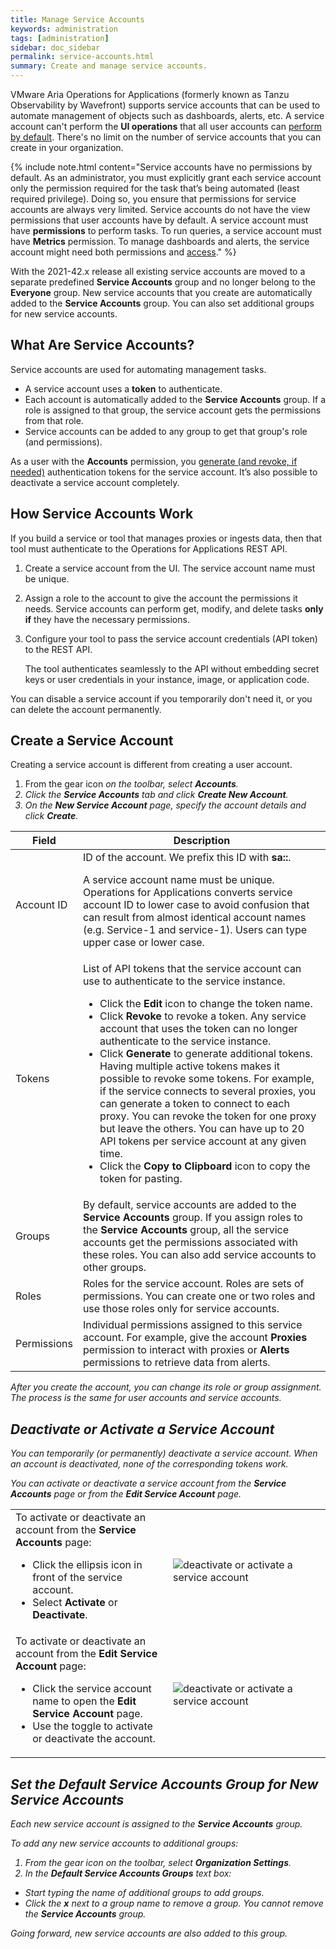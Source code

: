 ```yaml
---
title: Manage Service Accounts
keywords: administration
tags: [administration]
sidebar: doc_sidebar
permalink: service-accounts.html
summary: Create and manage service accounts.
---
```


VMware Aria Operations for Applications (formerly known as Tanzu Observability by Wavefront) supports service accounts that can be used to automate management of objects such as dashboards, alerts, etc. A service account can't perform the **UI operations** that all user accounts can [perform by default](user-accounts.html#what-can-a-new-user-do). There's no limit on the number of service accounts that you can create in your organization. 

{% include note.html content="Service accounts have no permissions by default. As an administrator, you must explicitly grant each service account only the permission required for the task that’s being automated (least required privilege). Doing so, you ensure that permissions for service accounts are always very limited. Service accounts do not have the view permissions that user accounts have by default. A service account must have **permissions** to perform tasks. To run queries, a service account must have **Metrics** permission. To manage dashboards and alerts, the service account might need both permissions and [access](access.html)." %}

With the 2021-42.x release all existing service accounts are moved to a separate predefined **Service Accounts** group and no longer belong to the **Everyone** group. New service accounts that you create are automatically added to the **Service Accounts** group. You can also set additional groups for new service accounts.

## What Are Service Accounts?

Service accounts are used for automating management tasks.

* A service account uses a **token** to authenticate.
* Each account is automatically added to the **Service Accounts** group. If a role is assigned to that group, the service account gets the permissions from that role.
* Service accounts can be added to any group to get that group's role (and permissions).

As a user with the **Accounts** permission, you [generate (and revoke, if needed)](api_tokens.html#generate-and-manage-the-api-tokens-for-a-service-account) authentication tokens for the service account. It’s also possible to deactivate a service account completely. 

## How Service Accounts Work

If you build a service or tool that manages proxies or ingests data, then that tool must authenticate to the Operations for Applications REST API.

1. Create a service account from the UI. The service account name must be unique.
2. Assign a role to the account to give the account the permissions it needs. Service accounts can perform get, modify, and delete tasks **only if** they have the necessary permissions.
3. Configure your tool to pass the service account credentials (API token) to the REST API.

   The tool authenticates seamlessly to the API without embedding secret keys or user credentials in your instance, image, or application code.

You can disable a service account if you temporarily don't need it, or you can delete the account permanently.


## Create a Service Account

Creating a service account is different from creating a user account.

1. From the gear icon <i class="fa fa-cog"/> on the toolbar, select **Accounts**.
2. Click the **Service Accounts** tab and click **Create New Account**.
3. On the **New Service Account** page, specify the account details and click **Create**.

<table style="width: 100%;">
<tbody>
<thead>
<tr><th width="15%">Field</th><th width="85%">Description</th></tr>
</thead>
<tr>
<td>
Account ID</td>
<td>ID of the account. We prefix this ID with <strong>sa::</strong>. <p>A service account name must be unique. Operations for Applications converts service account ID to lower case to avoid confusion that can result from almost identical account names (e.g. Service-1 and service-1). Users can type upper case or lower case. </p> </td>
</tr>
<tr>
<td>
Tokens</td>
<td>List of API tokens that the service account can use to authenticate to the service instance.
<ul><li>Click the <strong>Edit</strong> icon to change the token name. </li>
<li>Click <strong>Revoke</strong> to revoke a token. Any service account that uses the token can no longer authenticate to the service instance. </li>
<li>Click <strong>Generate</strong> to generate additional tokens. Having multiple active tokens makes it possible to revoke some tokens. For example, if the service connects to several proxies, you can generate a token to connect to each proxy. You can revoke the token for one proxy but leave the others. You can have up to 20 API tokens per service account at any given time.</li>
<li>Click the <strong>Copy to Clipboard</strong> icon to copy the token for pasting.</li>
</ul></td>
</tr>
<tr>
<td>
Groups</td>
<td>By default, service accounts are added to the <strong>Service Accounts</strong> group. If you assign roles to the <strong>Service Accounts</strong> group, all the service accounts get the permissions associated with these roles. You can also add service accounts to other groups. </td></tr>
<tr>
<td>Roles</td>
<td>Roles for the service account. Roles are sets of permissions. You can create one or two roles and use those roles only for service accounts. </td></tr>
<tr>
<td>Permissions</td>
<td>Individual permissions assigned to this service account. For example, give the account <strong>Proxies</strong> permission to interact with proxies or <strong>Alerts</strong> permissions to retrieve data from alerts. </td>
</tr>
</tbody>
</table>

After you create the account, you can change its role or group assignment. The process is the same for user accounts and service accounts.


## Deactivate or Activate a Service Account

You can temporarily (or permanently) deactivate a service account. When an account is deactivated, none of the corresponding tokens work.

You can activate or deactivate a service account from the **Service Accounts** page or from the **Edit Service Account** page.

<table style="width: 100%;">
<tbody>
<tr>
<td width="50%">
To activate or deactivate an account from the <strong>Service Accounts</strong> page:
<ul><li>Click the ellipsis icon in front of the service account. </li>
<li>Select <strong>Activate</strong> or <strong>Deactivate</strong>.</li>
</ul></td>
<td width="50%"><img src="/images/sa_deactivate_multi.png" alt="deactivate or activate a service account"/></td>
</tr>
<tr>
<td width="50%">
To activate or deactivate an account from the <strong>Edit Service Account</strong> page:
<ul><li>Click the service account name to open the <strong>Edit Service Account</strong> page. </li>
<li>Use the toggle to activate or deactivate the account.</li>
</ul></td>
<td width="50%"><img src="/images/sa_deactivate.png" alt="deactivate or activate a service account"/></td>
</tr>
</tbody>
</table>

## Set the Default Service Accounts Group for New Service Accounts

Each new service account is assigned to the **Service Accounts** group.

To add any new service accounts to additional groups:

1. From the gear icon <i class="fa fa-cog"/> on the toolbar, select **Organization Settings**.
2. In the **Default Service Accounts Groups** text box:
  * Start typing the name of additional groups to add groups.
  * Click the **x** next to a group name to remove a group. You cannot remove the **Service Accounts** group.

Going forward, new service accounts are also added to this group.
